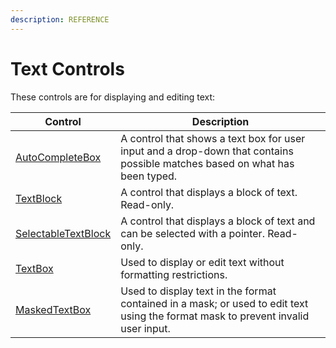 ```yaml
---
description: REFERENCE
---
```


# Text Controls

These controls are for displaying and editing text:

| Control | Description |
|-------------------|-----------------------------------------------------------------------------------------------------------------------------------|
| [AutoCompleteBox](autocompletebox) | A control that shows a text box for user input and a drop-down that contains possible matches based on what has been typed. |
| [TextBlock](./textblock) | A control that displays a block of text. Read-only. |
| [SelectableTextBlock](./selectable-textblock) | A control that displays a block of text and can be selected with a pointer. Read-only. |
| [TextBox](./textbox) | Used to display or edit text without formatting restrictions. |
| [MaskedTextBox](maskedtextbox) | Used to display text in the format contained in a mask; or used to edit text using the format mask to prevent invalid user input. |

